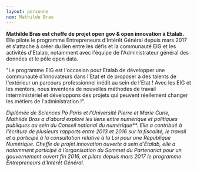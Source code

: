 ```yaml
---
layout: personne
nom: Mathilde Bras
---
```


**Mathilde Bras est cheffe de projet open gov & open innovation à Etalab.** Elle pilote le programme Entrepreneurs d'Intérêt Général depuis mars 2017 et s'attache à créer du lien entre les défis et la communauté EIG et les activités d'Etalab, notamment avec l'équipe de l'Administrateur général des données et le pôle open data.

"Le programme EIG est l'occasion pour Etalab de développer une communauté d'innovateurs dans l'Etat et de proposer à des talents de l'extérieur un parcours professionnel inédit au sein de l'Etat ! Avec les EIG et les mentors, nous inventons de nouvelles méthodes de travail interministériel et développons des projets qui peuvent réellement changer les métiers de l'administration !".

_Diplômée de Sciences Po Paris et l’Université Pierre et Marie Curie, Mathilde Bras  a d’abord exploré les liens entre numérique et politiques publiques au sein du Conseil national du numérique**. Elle a contribué à l’écriture de plusieurs rapports entre 2013 et 2016 sur la fiscalité, le travail et a participé à la consultation relative à la Loi pour une République Numérique. Cheffe de projet innovation ouverte à sein d’Etalab, elle a notamment participé à l’organisation du Sommet du Partenariat pour un gouvernement ouvert fin 2016, et pilote depuis mars 2017 le programme Entrepreneurs d’Intérêt Général._
